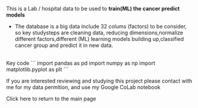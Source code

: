 This is a Lab / hospital data to be used to **train(ML) the cancer predict models**
* <p>The database is a big data include 32 colums (factors) to be consider, so key studysteps are cleaning data, reducing dimensions,normalize different factors,different (ML) learning models building up,classified cancer group and predict it in new data.
<br>
Key code
```
import pandas as pd
import numpy as np
import matplotlib.pyplot as plt
```

If you are interested reviewing and studying this project please contact with me for my data permition, and use my Google CoLab notebook

Click here to return to the main page

